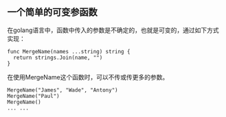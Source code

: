 ## 一个简单的可变参函数
在golang语言中，函数中传入的参数是不确定的，也就是可变的，通过如下方式实现：
```
func MergeName(names ...string) string {
  return strings.Join(name, "")
}
```
在使用MergeName这个函数时，可以不传或传更多的参数。
```
MergeName("James", "Wade", "Antony")
MergeName("Paul")
MergeName()
... ...
```
